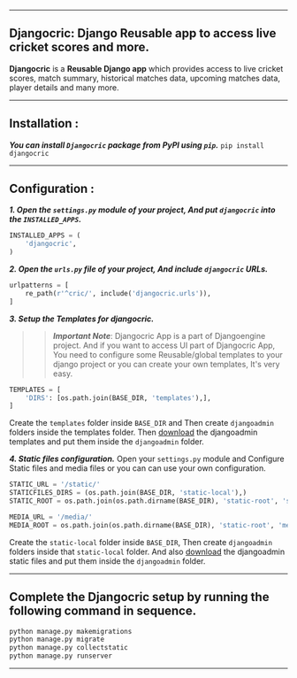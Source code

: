 ___
## Djangocric: Django Reusable app to access live cricket scores and more.

**Djangocric** is a **Reusable Django app** which provides access to live cricket scores, match summary, historical matches data, upcoming matches data, player details and many more.
___

## Installation :
***You can install ```Djangocric``` package from PyPI using ```pip```.***
``` pip install djangocric ```
___

## Configuration :
***1. Open the ```settings.py``` module of your project, And put ```djangocric``` into the ```INSTALLED_APPS```.***
```python
INSTALLED_APPS = (
    'djangocric',
)
```

***2. Open the ```urls.py``` file of your project, And include ```djangocric``` URLs.***
```python
urlpatterns = [
    re_path(r'^cric/', include('djangocric.urls')),
]
```

***3. Setup the Templates for djangocric.***
>> ***Important Note***: Djangocric App is a part of Djangoengine project. And if you want to access UI part of Djangocric App, You need to configure some Reusable/global templates to your django project or you can create your own templates, It's very easy.
```python
TEMPLATES = [
    'DIRS': [os.path.join(BASE_DIR, 'templates'),],
]
```

Create the ```templates``` folder inside ```BASE_DIR``` and Then create ```djangoadmin``` folders inside the templates folder.
Then [download](https://www.dropbox.com/sh/na4tzfewub5mhe5/AABmyPHZ3KFZSpC7lH9Uvl5Ya?dl=0) the djangoadmin templates and put them inside the ```djangoadmin``` folder.

***4. Static files configuration.***
Open your ```settings.py``` module and Configure Static files and media files or you can can use your own configuration.
```python
STATIC_URL = '/static/'
STATICFILES_DIRS = (os.path.join(BASE_DIR, 'static-local'),)
STATIC_ROOT = os.path.join(os.path.dirname(BASE_DIR), 'static-root', 'static')

MEDIA_URL = '/media/'
MEDIA_ROOT = os.path.join(os.path.dirname(BASE_DIR), 'static-root', 'media')
```

Create the ```static-local``` folder inside ```BASE_DIR```, Then create ```djangoadmin``` folders inside that ```static-local``` folder.
And also [download](https://www.dropbox.com/sh/1jjul5c7kauas3o/AACeEf_OqpnzTe_iqK-r3SNMa?dl=0) the djangoadmin static files and put them inside the ```djangoadmin``` folder.
___

## Complete the Djangocric setup by running the following command in sequence.
```python
python manage.py makemigrations
python manage.py migrate
python manage.py collectstatic
python manage.py runserver
```
___
